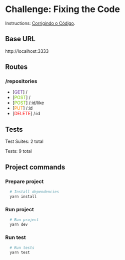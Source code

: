 # Challenge: Fixing the Code

Instructions: [Corrigindo o Código](https://www.notion.so/Desafio-03-Corrigindo-o-c-digo-c15c8a2e212846039a367cc7b763c6dd).

## Base URL
http://localhost:3333

## Routes

### /repositories

* [<span style="color:#663399">GET</span>] /
* [<span style="color:#79c900">POST</span>] /
* [<span style="color:#79c900">POST</span>] /:id/like
* [<span style="color:#ff8c00">PUT</span>] /:id
* [<span style="color:#ff0000">DELETE</span>] /:id

## Tests
<p>
  Test Suites: 2 total
</p>
<p>
  Tests: 9 total
</p>

## Project commands

### Prepare project

```bash
  # Install dependencies
  yarn install
```

### Run project

```bash
  # Run project
  yarn dev
```

### Run test

```bash
  # Run tests
  yarn test
```